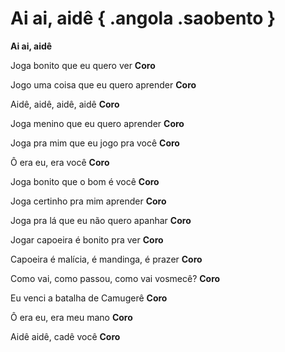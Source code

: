 # Ai ai, aidê  { .angola .saobento }

**Ai ai, aidê**

Joga bonito que eu quero ver 
**Coro**

Jogo uma coisa que eu quero aprender 
**Coro**

Aidê, aidê, aidê, aidê 
**Coro**

Joga menino que eu quero aprender 
**Coro**

Joga pra mim que eu jogo pra você 
**Coro**

Ô era eu, era você 
**Coro**

Joga bonito que o bom é você 
**Coro**

Joga certinho pra mim aprender 
**Coro**

Joga pra lá que eu não quero apanhar 
**Coro**

Jogar capoeira é bonito pra ver 
**Coro**

Capoeira é malícia, é mandinga, é prazer 
**Coro**

Como vai, como passou, como vai vosmecê? 
**Coro**

Eu venci a batalha de Camugerê 
**Coro**

Ô era eu, era meu mano 
**Coro**

Aidê aidê, cadê você
**Coro**
